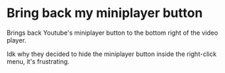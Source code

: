 # Bring back my miniplayer button
Brings back Youtube's miniplayer button to the bottom right of the video player.

Idk why they decided to hide the miniplayer button inside the right-click menu, it's frustrating. 
